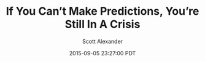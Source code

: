 ---
layout: podcast
title: "If You Can’t Make Predictions, You’re Still In A Crisis"
author: Scott Alexander
description: https://slatestarcodex.com/2015/09/05/if-you-cant-make-predictions-youre-still-in-a-crisis/
date: 2015-09-05 23:27:00 PDT
length: 2346287
duration: 586
guid: if-you-cant-make-predictions-youre-still-in-a-crisis
---